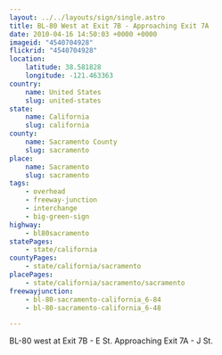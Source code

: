 ```yaml
---
layout: ../../layouts/sign/single.astro
title: BL-80 West at Exit 7B - Approaching Exit 7A
date: 2010-04-16 14:50:03 +0000 +0000
imageid: "4540704928"
flickrid: "4540704928"
location:
    latitude: 38.581828
    longitude: -121.463363
country:
    name: United States
    slug: united-states
state:
    name: California
    slug: california
county:
    name: Sacramento County
    slug: sacramento
place:
    name: Sacramento
    slug: sacramento
tags:
    - overhead
    - freeway-junction
    - interchange
    - big-green-sign
highway:
    - bl80sacramento
statePages:
    - state/california
countyPages:
    - state/california/sacramento
placePages:
    - state/california/sacramento/sacramento
freewayjunction:
    - bl-80-sacramento-california_6-84
    - bl-80-sacramento-california_6-48

---
```

BL-80 west at Exit 7B - E St.  Approaching Exit 7A - J St.